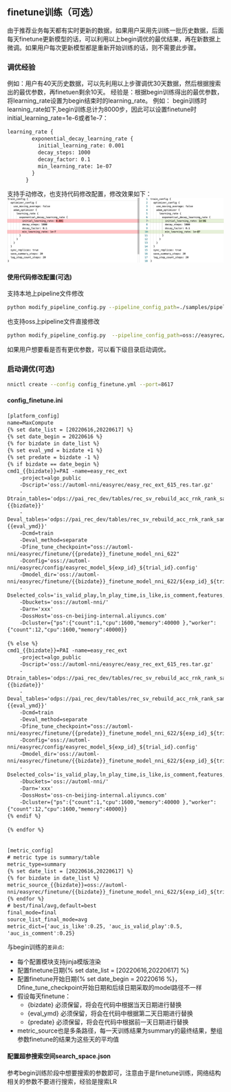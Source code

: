 ## finetune训练（可选）

由于推荐业务每天都有实时更新的数据，如果用户采用先训练一批历史数据，后面每天finetune更新模型的话，可以利用以上begin调优的最优结果，再在新数据上微调。如果用户每次更新模型都是重新开始训练的话，则不需要此步骤。

### 调优经验

例如：用户有40天历史数据，可以先利用以上步骤调优30天数据，然后根据搜索出的最优参数，再finetuen剩余10天。
经验是：根据begin训练得出的最优参数，将learning_rate设置为begin结束时的learning_rate。
例如：
begin训练时learning_rate如下,begin训练总计为8000步，因此可以设置finetune时initial_learning_rate=1e-6或者1e-7：

```
learning_rate {
        exponential_decay_learning_rate {
          initial_learning_rate: 0.001
          decay_steps: 1000
          decay_factor: 0.1
          min_learning_rate: 1e-07
        }
      }
```

支持手动修改，也支持代码修改配置，修改效果如下：
![image.png](../../images/automl/modify_lr.jpg)

#### 使用代码修改配置(可选)

支持本地上pipeline文件修改

```bash
python modify_pipeline_config.py --pipeline_config_path=./samples/pipeline.config --save_path=./samples/pipeline_finetune.config --learning_rate=1e-6
```

也支持oss上pipeline文件直接修改

```bash
python modify_pipeline_config.py  --pipeline_config_path=oss://easyrec/pipeline889.config --save_path=oss://easyrec/pipeline889-f.config --learning_rate=1e-6 --oss_config=../config/.ossutilconfig
```

如果用户想要看是否有更优参数，可以看下级目录启动调优。

### 启动调优(可选)

```bash
nnictl create --config config_finetune.yml --port=8617
```

#### config_finetune.ini

```
[platform_config]
name=MaxCompute
{% set date_list = [20220616,20220617] %}
{% set date_begin = 20220616 %}
{% for bizdate in date_list %}
{% set eval_ymd = bizdate +1 %}
{% set predate = bizdate -1 %}
{% if bizdate == date_begin %}
cmd1_{{bizdate}}=PAI -name=easy_rec_ext
    -project=algo_public
    -Dscript='oss://automl-nni/easyrec/easy_rec_ext_615_res.tar.gz'
    -Dtrain_tables='odps://pai_rec_dev/tables/rec_sv_rebuild_acc_rnk_rank_sample_embedding_modify/dt={{bizdate}}'
    -Deval_tables='odps://pai_rec_dev/tables/rec_sv_rebuild_acc_rnk_rank_sample_embedding_modify/dt={{eval_ymd}}'
    -Dcmd=train
    -Deval_method=separate
    -Dfine_tune_checkpoint="oss://automl-nni/easyrec/finetune/{{predate}}_finetune_model_nni_622"
    -Dconfig='oss://automl-nni/easyrec/config/easyrec_model_${exp_id}_${trial_id}.config'
    -Dmodel_dir='oss://automl-nni/easyrec/finetune/{{bizdate}}_finetune_model_nni_622/${exp_id}_${trial_id}'
    -Dselected_cols='is_valid_play,ln_play_time,is_like,is_comment,features,content_features'
    -Dbuckets='oss://automl-nni/'
    -Darn='xxx'
    -DossHost='oss-cn-beijing-internal.aliyuncs.com'
    -Dcluster={"ps":{"count":1,"cpu":1600,"memory":40000 },"worker":{"count":12,"cpu":1600,"memory":40000}}

{% else %}
cmd1_{{bizdate}}=PAI -name=easy_rec_ext
    -project=algo_public
    -Dscript='oss://automl-nni/easyrec/easy_rec_ext_615_res.tar.gz'
    -Dtrain_tables='odps://pai_rec_dev/tables/rec_sv_rebuild_acc_rnk_rank_sample_embedding_modify/dt={{bizdate}}'
    -Deval_tables='odps://pai_rec_dev/tables/rec_sv_rebuild_acc_rnk_rank_sample_embedding_modify/dt={{eval_ymd}}'
    -Dcmd=train
    -Deval_method=separate
    -Dfine_tune_checkpoint="oss://automl-nni/easyrec/finetune/{{predate}}_finetune_model_nni_622/${exp_id}_${trial_id}"
    -Dconfig='oss://automl-nni/easyrec/config/easyrec_model_${exp_id}_${trial_id}.config'
    -Dmodel_dir='oss://automl-nni/easyrec/finetune/{{bizdate}}_finetune_model_nni_622/${exp_id}_${trial_id}'
    -Dselected_cols='is_valid_play,ln_play_time,is_like,is_comment,features,content_features'
    -Dbuckets='oss://automl-nni/'
    -Darn='xxx'
    -DossHost='oss-cn-beijing-internal.aliyuncs.com'
    -Dcluster={"ps":{"count":1,"cpu":1600,"memory":40000 },"worker":{"count":12,"cpu":1600,"memory":40000}}
{% endif %}

{% endfor %}


[metric_config]
# metric type is summary/table
metric_type=summary
{% set date_list = [20220616,20220617] %}
{% for bizdate in date_list %}
metric_source_{{bizdate}}=oss://automl-nni/easyrec/finetune/{{bizdate}}_finetune_model_nni_622/${exp_id}_${trial_id}/eval_val/
{% endfor %}
# best/final/avg,default=best
final_mode=final
source_list_final_mode=avg
metric_dict={'auc_is_like':0.25, 'auc_is_valid_play':0.5, 'auc_is_comment':0.25}
```

与begin训练的`差异点`:

- 每个配置模块支持jinja模版渲染
- 配置finetune日期{% set date_list = \[20220616,20220617\] %}
- 配置finetune开始日期{% set date_begin = 20220616 %}，Dfine_tune_checkpoint开始日期和后续日期采取的model路径不一样
- 假设每天finetune：
  - {bizdate} 必须保留，将会在代码中根据当天日期进行替换
  - {eval_ymd} 必须保留，将会在代码中根据第二天日期进行替换
  - {predate} 必须保留，将会在代码中根据前一天日期进行替换
- metric_source也是多条路径，每一天训练结果为summary的最终结果，整组参数finetune的结果为这些天的平均值

#### 配置超参搜索空间search_space.json

参考begin训练阶段中想要搜索的参数即可，注意由于是finetune训练，网络结构相关的参数不要进行搜索，经验是搜索LR
